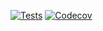 [![Tests](https://github.com/abstractlyZach/magic-tiler/workflows/Tests/badge.svg)](https://github.com/abstractlyZach/magic-tiler/actions?workflow=Tests)
[![Codecov](https://codecov.io/gh/abstractlyZach/magic-tiler/branch/main/graph/badge.svg)](https://codecov.io/gh/abstractlyZach/magic-tiler)
